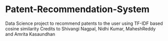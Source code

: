 # Patent-Recommendation-System
Data Science project to recommend patents to the user using TF-IDF based cosine similarity
Credits to Shivangi Nagpal, Nidhi Kumar, MaheshReddy and Amrita Kasaundhan
